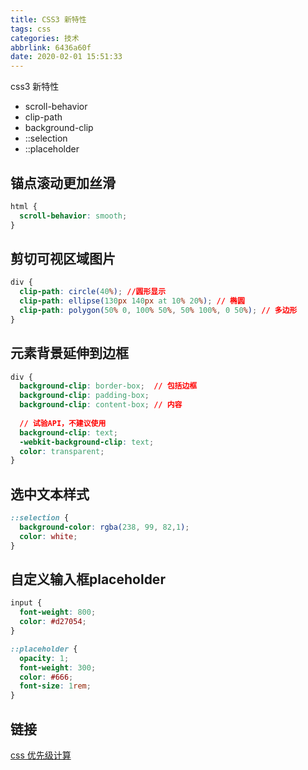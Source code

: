 ```yaml
---
title: CSS3 新特性
tags: css
categories: 技术
abbrlink: 6436a60f
date: 2020-02-01 15:51:33
---
```


css3 新特性

- scroll-behavior
- clip-path
- background-clip
- ::selection
- ::placeholder

<!-- more -->



## 锚点滚动更加丝滑

```css
html {
  scroll-behavior: smooth;
}
```

## 剪切可视区域图片

```css
div {
  clip-path: circle(40%); //圆形显示
  clip-path: ellipse(130px 140px at 10% 20%); // 椭圆
  clip-path: polygon(50% 0, 100% 50%, 50% 100%, 0 50%); // 多边形
}
```

## 元素背景延伸到边框

```css
div {
  background-clip: border-box;  // 包括边框
  background-clip: padding-box;
  background-clip: content-box;	// 内容
  
  // 试验API，不建议使用
  background-clip: text;
  -webkit-background-clip: text;
  color: transparent;
}
```

## 选中文本样式

```css
::selection {
  background-color: rgba(238, 99, 82,1);
  color: white;
}
```

## 自定义输入框placeholder

```css
input { 
  font-weight: 800;
  color: #d27054;
}

::placeholder {
  opacity: 1;
  font-weight: 300;
  color: #666;
  font-size: 1rem;
}
```

## 链接

[css 优先级计算](https://polypane.app/css-specificity-calculator)